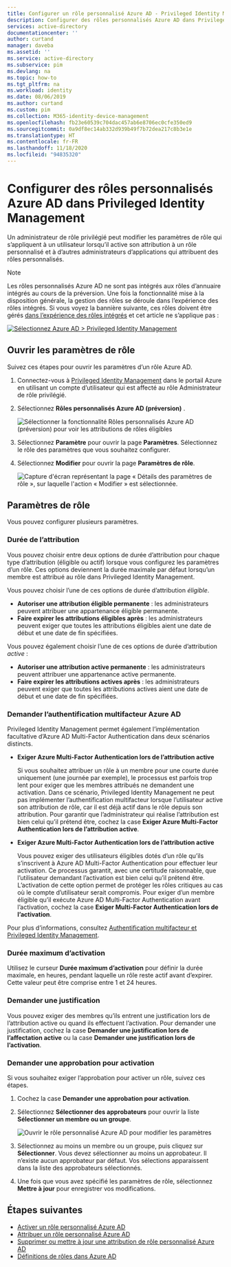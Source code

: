 ```yaml
---
title: Configurer un rôle personnalisé Azure AD - Privileged Identity Management (PIM)
description: Configurer des rôles personnalisés Azure AD dans Privileged Identity Management (PIM)
services: active-directory
documentationcenter: ''
author: curtand
manager: daveba
ms.assetid: ''
ms.service: active-directory
ms.subservice: pim
ms.devlang: na
ms.topic: how-to
ms.tgt_pltfrm: na
ms.workload: identity
ms.date: 08/06/2019
ms.author: curtand
ms.custom: pim
ms.collection: M365-identity-device-management
ms.openlocfilehash: fb23e60539c704dac457ab6e8706ec0cfe350ed9
ms.sourcegitcommit: 0a9df8ec14ab332d939b49f7b72dea217c8b3e1e
ms.translationtype: HT
ms.contentlocale: fr-FR
ms.lasthandoff: 11/18/2020
ms.locfileid: "94835320"
---
```

# <a name="configure-azure-ad-custom-roles-in-privileged-identity-management"></a>Configurer des rôles personnalisés Azure AD dans Privileged Identity Management

Un administrateur de rôle privilégié peut modifier les paramètres de rôle qui s’appliquent à un utilisateur lorsqu’il active son attribution à un rôle personnalisé et à d’autres administrateurs d’applications qui attribuent des rôles personnalisés.

> [!NOTE]
> Les rôles personnalisés Azure AD ne sont pas intégrés aux rôles d’annuaire intégrés au cours de la préversion. Une fois la fonctionnalité mise à la disposition générale, la gestion des rôles se déroule dans l’expérience des rôles intégrés. Si vous voyez la bannière suivante, ces rôles doivent être gérés [dans l’expérience des rôles intégrés](pim-how-to-activate-role.md) et cet article ne s’applique pas :
>
> [![Sélectionnez Azure AD > Privileged Identity Management](media/pim-how-to-add-role-to-user/pim-new-version.png)](media/pim-how-to-add-role-to-user/pim-new-version.png#lightbox)

## <a name="open-role-settings"></a>Ouvrir les paramètres de rôle

Suivez ces étapes pour ouvrir les paramètres d’un rôle Azure AD.

1. Connectez-vous à [Privileged Identity Management](https://portal.azure.com/?Microsoft_AAD_IAM_enableCustomRoleManagement=true&Microsoft_AAD_IAM_enableCustomRoleAssignment=true&feature.rbacv2roles=true&feature.rbacv2=true&Microsoft_AAD_RegisteredApps=demo#blade/Microsoft_Azure_PIMCommon/CommonMenuBlade/quickStart) dans le portail Azure en utilisant un compte d’utilisateur qui est affecté au rôle Administrateur de rôle privilégié.
1. Sélectionnez **Rôles personnalisés Azure AD (préversion)** .

    ![Sélectionner la fonctionnalité Rôles personnalisés Azure AD (préversion) pour voir les attributions de rôles éligibles](./media/azure-ad-custom-roles-configure/settings-list.png)

1. Sélectionnez **Paramètre** pour ouvrir la page **Paramètres**. Sélectionnez le rôle des paramètres que vous souhaitez configurer.
1. Sélectionnez **Modifier** pour ouvrir la page **Paramètres de rôle**.

    ![Capture d'écran représentant la page « Détails des paramètres de rôle », sur laquelle l'action « Modifier » est sélectionnée.](./media/azure-ad-custom-roles-configure/edit-settings.png)

## <a name="role-settings"></a>Paramètres de rôle

Vous pouvez configurer plusieurs paramètres.

### <a name="assignment-duration"></a>Durée de l’attribution

Vous pouvez choisir entre deux options de durée d’attribution pour chaque type d’attribution (éligible ou actif) lorsque vous configurez les paramètres d’un rôle. Ces options deviennent la durée maximale par défaut lorsqu’un membre est attribué au rôle dans Privileged Identity Management.

Vous pouvez choisir l’une de ces options de durée d’attribution *éligible*.

- **Autoriser une attribution éligible permanente** : les administrateurs peuvent attribuer une appartenance éligible permanente.
- **Faire expirer les attributions éligibles après** : les administrateurs peuvent exiger que toutes les attributions éligibles aient une date de début et une date de fin spécifiées.

Vous pouvez également choisir l’une de ces options de durée d’attribution *active* :

- **Autoriser une attribution active permanente** : les administrateurs peuvent attribuer une appartenance active permanente.
- **Faire expirer les attributions actives après** : les administrateurs peuvent exiger que toutes les attributions actives aient une date de début et une date de fin spécifiées.

### <a name="require-azure-ad-multi-factor-authentication"></a>Demander l’authentification multifacteur Azure AD

Privileged Identity Management permet également l’implémentation facultative d’Azure AD Multi-Factor Authentication dans deux scénarios distincts.

- **Exiger Azure Multi-Factor Authentication lors de l’attribution active**

  Si vous souhaitez attribuer un rôle à un membre pour une courte durée uniquement (une journée par exemple), le processus est parfois trop lent pour exiger que les membres attribués ne demandent une activation. Dans ce scénario, Privileged Identity Management ne peut pas implémenter l’authentification multifacteur lorsque l’utilisateur active son attribution de rôle, car il est déjà actif dans le rôle depuis son attribution. Pour garantir que l’administrateur qui réalise l’attribution est bien celui qu’il prétend être, cochez la case **Exiger Azure Multi-Factor Authentication lors de l’attribution active**.

- **Exiger Azure Multi-Factor Authentication lors de l’attribution active**

  Vous pouvez exiger des utilisateurs éligibles dotés d’un rôle qu’ils s’inscrivent à Azure AD Multi-Factor Authentication pour effectuer leur activation. Ce processus garantit, avec une certitude raisonnable, que l’utilisateur demandant l’activation est bien celui qu’il prétend être. L’activation de cette option permet de protéger les rôles critiques au cas où le compte d’utilisateur serait compromis. Pour exiger d’un membre éligible qu’il exécute Azure AD Multi-Factor Authentication avant l’activation, cochez la case **Exiger Multi-Factor Authentication lors de l’activation**.

Pour plus d’informations, consultez [Authentification multifacteur et Privileged Identity Management](pim-how-to-require-mfa.md).

### <a name="activation-maximum-duration"></a>Durée maximum d’activation

Utilisez le curseur **Durée maximum d’activation** pour définir la durée maximale, en heures, pendant laquelle un rôle reste actif avant d’expirer. Cette valeur peut être comprise entre 1 et 24 heures.

### <a name="require-justification"></a>Demander une justification

Vous pouvez exiger des membres qu’ils entrent une justification lors de l’attribution active ou quand ils effectuent l’activation. Pour demander une justification, cochez la case **Demander une justification lors de l’affectation active** ou la case **Demander une justification lors de l’activation**.

### <a name="require-approval-to-activate"></a>Demander une approbation pour activation

Si vous souhaitez exiger l’approbation pour activer un rôle, suivez ces étapes.

1. Cochez la case **Demander une approbation pour activation**.
1. Sélectionnez **Sélectionner des approbateurs** pour ouvrir la liste **Sélectionner un membre ou un groupe**.

    ![Ouvrir le rôle personnalisé Azure AD pour modifier les paramètres](./media/azure-ad-custom-roles-configure/select-approvers.png)

1. Sélectionnez au moins un membre ou un groupe, puis cliquez sur **Sélectionner**. Vous devez sélectionner au moins un approbateur. Il n’existe aucun approbateur par défaut. Vos sélections apparaissent dans la liste des approbateurs sélectionnés.
1. Une fois que vous avez spécifié les paramètres de rôle, sélectionnez **Mettre à jour** pour enregistrer vos modifications.

## <a name="next-steps"></a>Étapes suivantes

- [Activer un rôle personnalisé Azure AD](azure-ad-custom-roles-activate.md)
- [Attribuer un rôle personnalisé Azure AD](azure-ad-custom-roles-assign.md)
- [Supprimer ou mettre à jour une attribution de rôle personnalisé Azure AD](azure-ad-custom-roles-update-remove.md)
- [Définitions de rôles dans Azure AD](../roles/permissions-reference.md)
